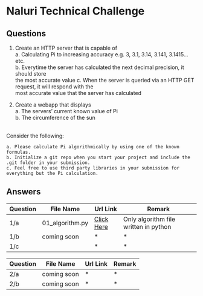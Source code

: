 # Naluri Technical Challenge
## Questions

1. Create an HTTP server that is capable of <br/>
	a. Calculating Pi to increasing accuracy e.g. 3, 3.1, 3.14, 3.141, 3.1415… etc. <br/>
	b. Everytime the server has calculated the next decimal precision, it should store <br/> the most accurate value
	c. When the server is queried via an HTTP GET request, it will respond with the <br/> most accurate value that the server has calculated <br/>

2. Create a webapp that displays <br/>
	a. The servers’ current known value of Pi<br/>
	b. The circumference of the sun<br/>
<br/>
Consider the following: <br/>

	a. Please calculate Pi algorithmically by using one of the known formulas.
	b. Initialize a git repo when you start your project and include the .git folder in your submission.
	c. Feel free to use third party libraries in your submission for everything but the Pi calculation. 


## Answers
|	Question	|      File Name        |  Url Link  |  Remark  |
|---------------|-----------------------|------------|----------|
|     1/a		|   01_algorithm.py     |[Click Here](https://github.com/harimau99/Naluri-Technical-Challenge/blob/main/reply/01_algorithm.py) | Only algorithm file written in python  |
|	  1/b		|		coming soon		|    *       |  *       |
|     1/c       |                       |    *       |  *       |


|	Question	|      File Name        |  Url Link  |  Remark  |
|---------------|-----------------------|------------|----------|
|    2/a		|     coming soon 		|    * 		 |  *		|
|	 2/b		|	  coming soon		|    *       |  *       |


